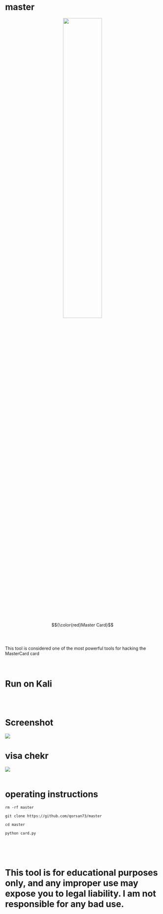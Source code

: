 # master
<p align="center">
   <img src="https://files.catbox.moe/xxzcrs.png" width="50%">
</p>

$${\color{red}Master Card}$$
<br>
<br>
<br>
This tool is considered one of the most powerful tools for hacking the MasterCard card
<br>
<br>
<br>
# Run on Kali
<br>
<br>

# Screenshot

![](https://files.catbox.moe/q5oyvk.png)

# visa chekr

![](https://files.catbox.moe/lu0nhs.png)
<br>
<br>
# operating instructions

````
rm -rf master
````
````
git clone https://github.com/qorsan73/master
````
````
cd master
````
````
python card.py
````
<br>
<br>
<br>

# This tool is for educational purposes only, and any improper use may expose you to legal liability. I am not responsible for any bad use.

